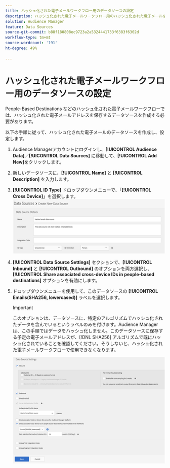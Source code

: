 ```yaml
---
title: ハッシュ化された電子メールワークフロー用のデータソースの設定
description: ハッシュ化された電子メールワークフロー用のハッシュ化された電子メールを保存するデータソースの作成方法を説明します。
solution: Audience Manager
feature: Data Sources
source-git-commit: b88f180808ec9723a2a5324441733f6383f6302d
workflow-type: tm+mt
source-wordcount: '191'
ht-degree: 49%

---
```



# ハッシュ化された電子メールワークフロー用のデータソースの設定

People-Based Destinations などのハッシュ化された電子メールワークフローでは、ハッシュ化された電子メールアドレスを保存するデータソースを作成する必要があります。

以下の手順に従って、ハッシュ化された電子メールのデータソースを作成し、設定します。

1. Audience Managerアカウントにログインし、**[!UICONTROL Audience Data]**／**[!UICONTROL Data Sources]** に移動して、**[!UICONTROL Add New]**&#x200B;をクリックします。
1. 新しいデータソースに、**[!UICONTROL Name]** と **[!UICONTROL Description]** を入力します。
1. **[!UICONTROL ID Type]** ドロップダウンメニューで、「**[!UICONTROL Cross Device]**」を選択します。
   ![Audience Managerソースの詳細セクションを示すデータ UI 画像。](../features/assets/create-hashed-email-data-source.png)
1. **[!UICONTROL Data Source Settings]** セクションで、**[!UICONTROL Inbound]** と **[!UICONTROL Outbound]** のオプションを両方選択し、**[!UICONTROL Share associated cross-device IDs in people-based destinations]** オプションを有効にします。
1. ドロップダウンメニューを使用して、このデータソースの **[!UICONTROL Emails(SHA256, lowercased)]** ラベルを選択します。

   >[!IMPORTANT]
   >
   >このオプションは、データソースに、特定のアルゴリズムでハッシュ化されたデータを含んでいるというラベルのみを付けます。Audience Manager は、この手順ではデータをハッシュ化しません。このデータソースに保存する予定の電子メールアドレスが、[!DNL SHA256] アルゴリズムで既にハッシュ化されていることを確認してください。そうしないと、ハッシュ化された電子メールワークフローで使用できなくなります。

   ![Audience Managerソース設定セクションを示すデータ UI 画像。](../features/assets/data-source-settings.png)


